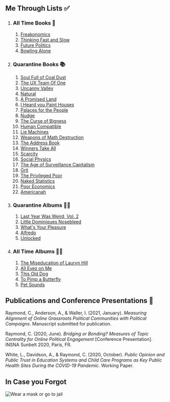 ## Me Through Lists ✅
1. ### All Time Books 📖
   1. [Freakonomics](https://www.nytimes.com/2005/05/15/books/review/freakonomics-everything-he-always-wanted-to-know.html)
   2. [Thinking Fast and Slow](https://www.nytimes.com/2011/11/27/books/review/thinking-fast-and-slow-by-daniel-kahneman-book-review.html)
   3. [Future Politics](https://www.nytimes.com/2018/12/04/opinion/chatbots-ai-democracy-free-speech.html)
   4. [Bowling Alone](https://www.nytimes.com/2000/05/06/arts/lonely-bowlers-unite-mend-social-fabric-political-scientist-renews-his-alarm.html)
2. ### Quarantine Books 📚
   1. [Soul Full of Coal Dust](https://www.nytimes.com/2020/08/18/books/review/soul-full-of-coal-dust-chris-hamby.html)
   2. [The UX Team Of One](https://uxbookreviews.com/2015/05/05/the-user-experience-team-of-one/)
   3. [Uncanny Valley](https://www.nytimes.com/2020/01/03/books/review/uncanny-valley-anna-wiener.html)
   4. [Natural](https://www.theguardian.com/books/2020/may/02/natural-by-alan-levinovitz-review-the-seductive-myth-of-natures-goodness)
   5. [A Promised Land](https://www.nytimes.com/2020/11/12/books/review/barack-obama-a-promised-land.html)
   6. [I Heard you Paint Houses](https://www.nytimes.com/2004/06/20/books/killing-him-softly.html)
   7. [Palaces for the People](https://www.nytimes.com/2018/09/14/books/review/palaces-for-the-people-eric-klinenberg.html)
   8. [Nudge](https://www.nytimes.com/2015/11/01/upshot/the-power-of-nudges-for-good-and-bad.html)
   9. [The Curse of Bigness](https://www.nytimes.com/2018/12/12/books/review-curse-of-bigness-antitrust-law-tim-wu.html)
   10. [Human Compatible](https://www.nytimes.com/2019/10/31/opinion/superintelligent-artificial-intelligence.html)
   11. [Lie Machines](https://yalebooks.co.uk/display.asp?k=9780300250206)
   12. [Weapons of Math Destruction](https://www.nytimes.com/2016/10/09/books/review/weapons-of-math-destruction-cathy-oneil-and-more.html)
   13. [The Address Book](https://www.nytimes.com/2020/04/14/books/review/deirdre-mask-the-address-book.html)
   14. [Winners Take All](https://www.nytimes.com/2018/08/20/books/review/winners-take-all-anand-giridharadas.html)
   15. [Scarcity](https://www.theguardian.com/books/2013/sep/07/scarcity-sendhil-mullainathan-shafir-review)
   16. [Social Physics](https://www.technologyreview.com/2014/03/04/173783/social-physics/)
   17. [The Age of Surveillance Capitalism](https://www.nytimes.com/2019/01/16/books/review-age-of-surveillance-capitalism-shoshana-zuboff.html)
   18. [Grit](https://www.newyorker.com/culture/culture-desk/the-limits-of-grit)
   19. [The Privileged Poor](https://www.newyorker.com/recommends/read/the-privileged-poor-a-refreshing-antidote-to-our-obsession-with-the-college-admissions-scandal)
   20. [Naked Statistics](https://www.nytimes.com/2013/01/29/science/naked-statistics-by-charles-wheelan-review.html)
   21. [Poor Economics](https://economics.mit.edu/faculty/eduflo/pooreconomics)
   22. [Americanah](https://www.nytimes.com/2013/06/09/books/review/americanah-by-chimamanda-ngozi-adichie.html)
3. ### Quarantine Albums 👨‍🎤
   1. [Last Year Was Weird, Vol. 2](https://pitchfork.com/reviews/albums/tkay-maidza-last-year-was-weird-vol-2/)
   2. [Little Dominiques Nosebleed](https://pitchfork.com/reviews/albums/the-koreatown-oddity-little-dominiques-nosebleed/) 
   3. [What's Your Pleasure](https://pitchfork.com/reviews/albums/jessie-ware-whats-your-pleasure/)
   4. [Alfredo](https://pitchfork.com/news/freddie-gibbs-and-the-alchemist-announce-new-album-alfredo-share-new-song-1985-listen/)
   5. [Unlocked](https://pitchfork.com/reviews/albums/denzel-curry-kenny-beats-unlocked/)
4. ### All Time Albums 💃🕺
   1. [The Miseducation of Lauryn Hill](https://pitchfork.com/reviews/albums/22035-the-miseducation-of-lauryn-hill/)
   2. [All Eyez on Me](https://pitchfork.com/reviews/albums/2pac-all-eyez-on-me/)
   3. [This Old Dog](https://pitchfork.com/reviews/albums/23125-this-old-dog/)
   4. [To Pimp a Butterfly](https://pitchfork.com/reviews/albums/20390-to-pimp-a-butterfly/)
   5. [Pet Sounds](https://pitchfork.com/reviews/albums/9371-pet-sounds-40th-anniversary/)

## Publications and Conference Presentations 📝

Raymond, C., Anderson, A., & Waller, I. (2021, January). *Measuring Alignment of Online Grassroots Political Communities with Political Campaigns*. Manuscript submitted for publication.

Raymond, C. (2020, June). *Bridging or Bonding? Measures of Topic Centrality for Online Political Engagement* [Conference Presentation]. INSNA Sunbelt 2020, Paris, FR.

White, L., Davidson, A., & Raymond, C. (2020, October). *Public Opinion and Public Trust in Education Systems and Child Care Programs as Key Public Health Sites During the COVID-19 Pandemic*. Working Paper.

## In Case you Forgot

![Wear a mask or go to jail](content/rl-for-traffic-flow/1918-spanish-flu.jpg)